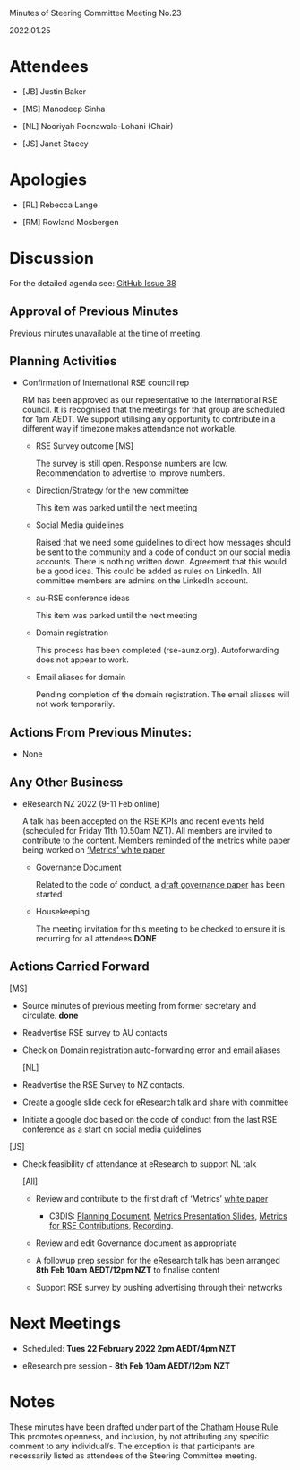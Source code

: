 Minutes of Steering Committee Meeting No.23

2022.01.25

# Attendees

-   [JB] Justin Baker

-   [MS] Manodeep Sinha

-   [NL] Nooriyah Poonawala-Lohani (Chair)

-   [JS] Janet Stacey

# Apologies

-   [RL] Rebecca Lange

-   [RM] Rowland Mosbergen

# Discussion

For the detailed agenda see: [GitHub Issue
38](https://github.com/rse-aunz/organisation/issues/38)

## Approval of Previous Minutes

Previous minutes unavailable at the time of meeting.

## Planning Activities

-   Confirmation of International RSE council rep

    RM has been approved as our representative to the International RSE council.
    It is recognised that the meetings for that group are scheduled for 1am
    AEDT. We support utilising any opportunity to contribute in a different way
    if timezone makes attendance not workable.

    -   RSE Survey outcome [MS]

        The survey is still open. Response numbers are low. Recommendation to
        advertise to improve numbers.

    -   Direction/Strategy for the new committee

        This item was parked until the next meeting

    -   Social Media guidelines

        Raised that we need some guidelines to direct how messages should be
        sent to the community and a code of conduct on our social media
        accounts. There is nothing written down. Agreement that this would be a
        good idea. This could be added as rules on LinkedIn. All committee
        members are admins on the LinkedIn account.

    -   au-RSE conference ideas

        This item was parked until the next meeting

    -   Domain registration

        This process has been completed (rse-aunz.org). Autoforwarding does not
        appear to work.

    -   Email aliases for domain

        Pending completion of the domain registration. The email aliases will
        not work temporarily.

## Actions From Previous Minutes:

-   None

## Any Other Business

-   eResearch NZ 2022 (9-11 Feb online)

    A talk has been accepted on the RSE KPIs and recent events held (scheduled
    for Friday 11th 10.50am NZT). All members are invited to contribute to the
    content. Members reminded of the metrics white paper being worked on 
    [‘Metrics’ white
    paper](https://docs.google.com/document/d/1gaYEtNYguWyfRjA0Al735_d1LNtGo-8ZgoxZbSPZXnM/edit#heading=h.vnmoz2doroah)

    -   Governance Document

        Related to the code of conduct, a [draft governance
        paper](https://hackmd.io/@manodeep/BJs_LXa8O) has been started

    -   Housekeeping

        The meeting invitation for this meeting to be checked to ensure it is
        recurring for all attendees **DONE**

## Actions Carried Forward

[MS]

-   Source minutes of previous meeting from former secretary and circulate.
    **done**

-   Readvertise RSE survey to AU contacts

-   Check on Domain registration auto-forwarding error and email aliases

    [NL]

-   Readvertise the RSE Survey to NZ contacts.

-   Create a google slide deck for eResearch talk and share with committee

-   Initiate a google doc based on the code of conduct from the last RSE
    conference as a start on social media guidelines

[JS]

-   Check feasibility of attendance at eResearch to support NL talk

    [All]

    -   Review and contribute to the first draft of ‘Metrics’ [white
        paper](https://docs.google.com/document/d/1gaYEtNYguWyfRjA0Al735_d1LNtGo-8ZgoxZbSPZXnM/edit?usp=sharing)

        -   C3DIS: [Planning
            Document](https://docs.google.com/document/d/10UVeTdnGnKr9nTc7pscRX9WwFDHZXRMpZ2rJvI1_9L8/edit#heading=h.fbkk5t64d9d7),
            [Metrics Presentation
            Slides](https://docs.google.com/presentation/d/1VCnnD4byb_qZZXU6_prwmAPwOPowQziNCDmXzuCwWXw/edit#slide=id.p),
            [Metrics for RSE
            Contributions](https://docs.google.com/document/d/1MC9myTB2zDY5tDHG8OfKLwjZf9SZIgvTp4fC1FaALA0/edit),
            [Recording](https://vimeo.com/572874931/6ba8b71c12).

    -   Review and edit Governance document as appropriate

    -   A followup prep session for the eResearch talk has been arranged **8th
        Feb 10am AEDT/12pm NZT** to finalise content

    -   Support RSE survey by pushing advertising through their networks

# Next Meetings

-   Scheduled: **Tues 22 February 2022 2pm AEDT/4pm NZT**

-   eResearch pre session - **8th Feb 10am AEDT/12pm NZT**

# Notes

These minutes have been drafted under part of the [Chatham House
Rule](https://www.chathamhouse.org/chatham-house-rule). This promotes openness,
and inclusion, by not attributing any specific comment to any individual/s. The
exception is that participants are necessarily listed as attendees of the
Steering Committee meeting.
